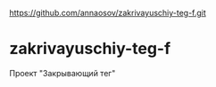 https://github.com/annaosov/zakrivayuschiy-teg-f.git
# zakrivayuschiy-teg-f
Проект "Закрывающий тег"
